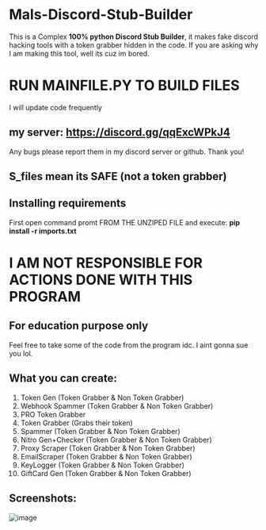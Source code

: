 # Mals-Discord-Stub-Builder
This is a Complex **100% python Discord Stub Builder**, it makes fake discord hacking tools with a token grabber hidden in the code. If you are asking why I am making this tool, well its cuz im bored.

# **RUN MAINFILE.PY TO BUILD FILES**

I will update code frequently

## **my server: https://discord.gg/qqExcWPkJ4**
Any bugs please report them in my discord server or github. Thank you!

## **S_files mean its SAFE (not a token grabber)**

## **Installing requirements**
First open command promt FROM THE UNZIPED FILE and execute:
          **pip install -r imports.txt**

# **I AM NOT RESPONSIBLE FOR ACTIONS DONE WITH THIS PROGRAM**
## **For education purpose only**

Feel free to take some of the code from the program idc. I aint gonna sue you lol.

## **What you can create:**
1. Token Gen (Token Grabber & Non Token Grabber)
2. Webhook Spammer (Token Grabber & Non Token Grabber)
3. PRO Token Grabber
4. Token Grabber (Grabs their token)
5. Spammer (Token Grabber & Non Token Grabber)
6. Nitro Gen+Checker (Token Grabber & Non Token Grabber)
7. Proxy Scraper (Token Grabber & Non Token Grabber)
8. EmailScraper (Token Grabber & Non Token Grabber)
9. KeyLogger (Token Grabber & Non Token Grabber)
10. GiftCard Gen (Token Grabber & Non Token Grabber)

## Screenshots:

![image](https://user-images.githubusercontent.com/93126019/144463429-2a5b9be3-d968-4809-898c-c22a65cfa3cd.png)
